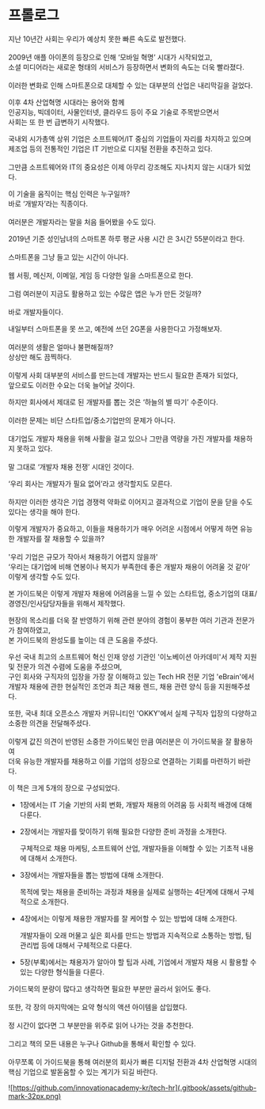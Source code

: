 # 프롤로그

지난 10년간 사회는 우리가 예상치 못한 빠른 속도로 발전했다.<br>  
 2009년 애플 아이폰의 등장으로 인해 ‘모바일 혁명’ 시대가 시작되었고,  
 소셜 미디어라는 새로운 형태의 서비스가 등장하면서 변화의 속도는 더욱 빨라졌다.<br>  
 이러한 변화로 인해 스마트폰으로 대체할 수 있는 대부분의 산업은 내리막길을 걸었다.<br>  


이후 4차 산업혁명 시대라는 용어와 함께   
 인공지능, 빅데이터, 사물인터넷, 클라우드 등이 주요 기술로 주목받으면서  
 사회는 또 한 번 급변하기 시작했다.<br>  


국내외 시가총액 상위 기업은 소프트웨어/IT 중심의 기업들이 자리를 차지하고 있으며  
 제조업 등의 전통적인 기업은 IT 기반으로 디지털 전환을 추진하고 있다.<br>  
 그만큼 소프트웨어와 IT의 중요성은 이제 아무리 강조해도 지나치지 않는 시대가 되었다.<br>  


이 기술을 움직이는 핵심 인력은 누구일까?<br>
 바로 ‘개발자’라는 직종이다.<br>  
 여러분은 개발자라는 말을 처음 들어봤을 수도 있다.<br>  


2019년 기준 성인남녀의 스마트폰 하루 평균 사용 시간 은 3시간 55분이라고 한다.<br>  
 스마트폰을 그냥 들고 있는 시간이 아니다.<br>  
 웹 서핑, 메신저, 이메일, 게임 등 다양한 일을 스마트폰으로 한다.<br>  
 그럼 여러분이 지금도 활용하고 있는 수많은 앱은 누가 만든 것일까?<br>  
 바로 개발자들이다.<br>  


내일부터 스마트폰을 못 쓰고, 예전에 쓰던 2G폰을 사용한다고 가정해보자.<br>  
 여러분의 생활은 얼마나 불편해질까?<br> 상상만 해도 끔찍하다.<br>  
 이렇게 사회 대부분의 서비스를 만드는데 개발자는 반드시 필요한 존재가 되었다,  
 앞으로도 이러한 수요는 더욱 늘어날 것이다.<br>  


하지만 회사에서 제대로 된 개발자를 뽑는 것은 ‘하늘의 별 따기’ 수준이다.<br>  
 이러한 문제는 비단 스타트업/중소기업만의 문제가 아니다.<br>  
 대기업도 개발자 채용을 위해 사활을 걸고 있으나 그만큼 역량을 가진 개발자를 채용하지 못하고 있다.<br>  
 말 그대로 ‘개발자 채용 전쟁’ 시대인 것이다.<br>  


‘우리 회사는 개발자가 필요 없어’라고 생각할지도 모른다.<br>  
 하지만 이러한 생각은 기업 경쟁력 약화로 이어지고 결과적으로 기업이 문을 닫을 수도 있다는 생각을 해야 한다.<br>  


이렇게 개발자가 중요하고, 이들을 채용하기가 매우 어려운 시점에서 어떻게 하면 유능한 개발자를 잘 채용할 수 있을까?<br>  
 '우리 기업은 규모가 작아서 채용하기 어렵지 않을까'  
 ‘우리는 대기업에 비해 연봉이나 복지가 부족한데 좋은 개발자 채용이 어려울 것 같아’  
 이렇게 생각할 수도 있다.<br>  


본 가이드북은 이렇게 개발자 채용에 어려움을 느낄 수 있는 스타트업, 중소기업의 대표/경영진/인사담당자들을 위해서 제작했다.<br>  


현장의 목소리를 더욱 잘 반영하기 위해 관련 분야의 경험이 풍부한 여러 기관과 전문가가 참여하였고,  
 본 가이드북의 완성도를 높이는 데 큰 도움을 주셨다.<br>  


우선 국내 최고의 소프트웨어 혁신 인재 양성 기관인 '이노베이션 아카데미'서 제작 지원 및 전문가 의견 수렴에 도움을 주셨으며,  
 구인 회사와 구직자의 입장을 가장 잘 이해하고 있는 Tech HR 전문 기업 'eBrain'에서  
 개발자 채용에 관한 현실적인 조언과 최근 채용 렌드, 채용 관련 양식 등을 지원해주셨다.<br>  


또한, 국내 최대 오픈소스 개발자 커뮤니티인 'OKKY'에서 실제 구직자 입장의 다양하고 소중한 의견을 전달해주셨다.<br>  
 이렇게 값진 의견이 반영된 소중한 가이드북인 만큼 여러분은 이 가이드북을 잘 활용하여  
 더욱 유능한 개발자를 채용하고 이를 기업의 성장으로 연결하는 기회를 마련하기 바란다.<br>  


‌‌이 책은 크게 5개의 장으로 구성되었다.<br>  


* 1장에서는 IT 기술 기반의 사회 변화, 개발자 채용의 어려움 등 사회적 배경에 대해 다룬다.<br> 
* 2장에서는 개발자를 맞이하기 위해 필요한 다양한 준비 과정을 소개한다.<br>  


  구체적으로 채용 마케팅, 소프트웨어 산업, 개발자들을 이해할 수 있는 기초적 내용에 대해서 소개한다.<br>  

* 3장에서는 개발자들을 뽑는 방법에 대해 소개한다.<br>  


  목적에 맞는 채용을 준비하는 과정과 채용을 실제로 실행하는 4단계에 대해서 구체적으로 소개한다.<br>  

* 4장에서는 이렇게 채용한 개발자를 잘 케어할 수 있는 방법에 대해 소개한다.<br>  


  개발자들이 오래 머물고 싶은 회사를 만드는 방법과 지속적으로 소통하는 방법, 팀 관리법 등에 대해서 구체적으로 다룬다.<br>  

* 5장\(부록\)에서는 채용자가 알아야 할 팁과 사례, 기업에서 개발자 채용 시 활용할 수 있는 다양한 형식들을 다룬다.<br> 

가이드북의 분량이 많다고 생각하면 필요한 부분만 골라서 읽어도 좋다.<br>  
또한, 각 장의 마지막에는 요약 형식의 액션 아이템을 삽입했다.<br>  
정 시간이 없다면 그 부분만을 위주로 읽어 나가는 것을 추천한다.<br>  
그리고 책의 모든 내용은 누구나 Github을 통해서 확인할 수 있다.<br>  
아무쪼록 이 가이드북을 통해 여러분의 회사가 빠른 디지털 전환과 4차 산업혁명 시대의 핵심 기업으로 발돋움할 수 있는 계기가 되길 바란다.<br>

![https://github.com/innovationacademy-kr/tech-hr](.gitbook/assets/github-mark-32px.png)


